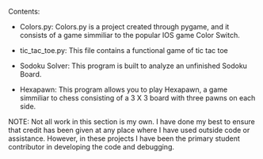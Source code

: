 Contents:

- Colors.py:
Colors.py is a project created through pygame, and it consists of a game simmiliar to the popular
IOS game Color Switch.

- tic_tac_toe.py:
This file contains a functional game of tic tac toe

- Sodoku Solver:
This program is built to analyze an unfinished Sodoku Board. 

- Hexapawn:
This program allows you to play Hexapawn, a game simmiliar to chess consisting of a 3 X 3 board with
three pawns on each side.

NOTE:
Not all work in this section is my own. I have done my best to ensure that credit has been given at
any place where I have used outside code or assistance. However, in these projects I have been the 
primary student contributor in developing the code and debugging.
